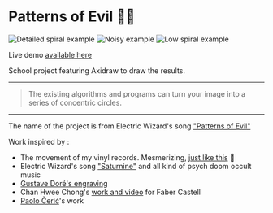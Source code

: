 # Patterns of Evil 🍥😈

![Detailed spiral example](https://i.imgur.com/Y5j4GmS.png)
![Noisy example](https://i.imgur.com/mU0mCzd.png)
![Low spiral example](https://i.imgur.com/BAuwv0r.png)

Live demo [available here](https://naomihauret.github.io/patternsofevil/)

School project featuring Axidraw to draw the results.

---
> The existing algorithms and programs can turn your image into a series of concentric circles.
---

The name of the project is from Electric Wizard's song ["Patterns of Evil"](https://www.youtube.com/watch?v=nUW9fRMCEOA)

Work inspired by :
- The movement of my vinyl records. Mesmerizing, [just like this](https://vimeo.com/149302777) 🍥
- Electric Wizard's song ["Saturnine"](https://www.youtube.com/watch?v=5NY7a9kMvPY) and all kind of psych doom occult music
- [Gustave Doré's engraving](http://www.worldofdante.org/gallery_dore.html)
- Chan Hwee Chong's [work and video](https://www.youtube.com/watch?v=bHrjn8kAnqk) for Faber Castell
- [Paolo Čerić](http://patakk.tumblr.com/)'s work
